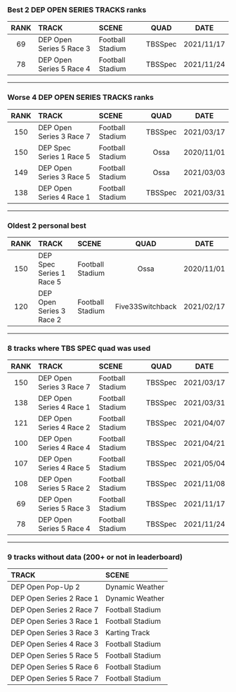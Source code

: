 ### Best 2 DEP OPEN SERIES TRACKS ranks
|RANK|TRACK|SCENE|QUAD|DATE|
|:---:|:---|:---|:---:|:---:|
|69|DEP Open Series 5 Race 3|Football Stadium|TBSSpec|2021/11/17|
|78|DEP Open Series 5 Race 4|Football Stadium|TBSSpec|2021/11/24|
---
### Worse 4 DEP OPEN SERIES TRACKS ranks
|RANK|TRACK|SCENE|QUAD|DATE|
|:---:|:---|:---|:---:|:---:|
|150|DEP Open Series 3 Race 7|Football Stadium|TBSSpec|2021/03/17|
|150|DEP Spec Series 1 Race 5|Football Stadium|Ossa|2020/11/01|
|149|DEP Open Series 3 Race 5|Football Stadium|Ossa|2021/03/03|
|138|DEP Open Series 4 Race 1|Football Stadium|TBSSpec|2021/03/31|
---
### Oldest 2 personal best
|RANK|TRACK|SCENE|QUAD|DATE|
|:---:|:---|:---|:---:|:---:|
|150|DEP Spec Series 1 Race 5|Football Stadium|Ossa|2020/11/01|
|120|DEP Open Series 3 Race 2|Football Stadium|Five33Switchback|2021/02/17|
---
### 8 tracks where TBS SPEC quad was used
|RANK|TRACK|SCENE|QUAD|DATE|
|:---:|:---|:---|:---:|:---:|
|150|DEP Open Series 3 Race 7|Football Stadium|TBSSpec|2021/03/17|
|138|DEP Open Series 4 Race 1|Football Stadium|TBSSpec|2021/03/31|
|121|DEP Open Series 4 Race 2|Football Stadium|TBSSpec|2021/04/07|
|100|DEP Open Series 4 Race 4|Football Stadium|TBSSpec|2021/04/21|
|107|DEP Open Series 4 Race 5|Football Stadium|TBSSpec|2021/05/04|
|108|DEP Open Series 5 Race 2|Football Stadium|TBSSpec|2021/11/08|
|69|DEP Open Series 5 Race 3|Football Stadium|TBSSpec|2021/11/17|
|78|DEP Open Series 5 Race 4|Football Stadium|TBSSpec|2021/11/24|
---
### 9 tracks without data (200+ or not in leaderboard)
|TRACK|SCENE|
|:---|:---|
|DEP Open Pop-Up 2|Dynamic Weather|
|DEP Open Series 2 Race 1|Dynamic Weather|
|DEP Open Series 2 Race 7|Football Stadium|
|DEP Open Series 3 Race 1|Football Stadium|
|DEP Open Series 3 Race 3|Karting Track|
|DEP Open Series 4 Race 3|Football Stadium|
|DEP Open Series 5 Race 5|Football Stadium|
|DEP Open Series 5 Race 6|Football Stadium|
|DEP Open Series 5 Race 7|Football Stadium|
